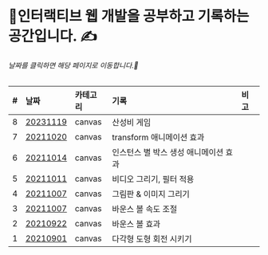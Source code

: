 # 🎇인터랙티브 웹 개발을 공부하고 기록하는 공간입니다. ✍

###### 날짜를 클릭하면 해당 페이지로 이동합니다.🚗

| #   | 날짜                                                                                           | 카테고리 | 기록                                  | 비고 |
| :-- | :--------------------------------------------------------------------------------------------- | :------- | :------------------------------------ | :--- |
| 8   | [20231119](https://minsangkimme.github.io/learn-interactive-dev/drop-rain-word-app/index.html) | canvas   | 산성비 게임                           |      |
| 7   | [20211020](https://minsangkimme.github.io/learn-interactive-dev/interaction/index02.html)      | canvas   | transform 애니메이션 효과             |      |
| 6   | [20211014](https://minsangkimme.github.io/learn-interactive-dev/interaction/index.html)        | canvas   | 인스턴스 별 박스 생성 애니메이션 효과 |      |
| 5   | [20211011](https://minsangkimme.github.io/learn-interactive-dev/canvasVideo/index.html)        | canvas   | 비디오 그리기, 필터 적용              |      |
| 4   | [20211007](https://minsangkimme.github.io/learn-interactive-dev/drawImage/index.html)          | canvas   | 그림판 & 이미지 그리기                |      |
| 3   | [20211007](https://minsangkimme.github.io/learn-interactive-dev/animationFrame/index.html)     | canvas   | 바운스 볼 속도 조절                   |      |
| 2   | [20210922](https://minsangkimme.github.io/learn-interactive-dev/bounceBall/index.html)         | canvas   | 바운스 볼 효과                        |      |
| 1   | [20210901](https://minsangkimme.github.io/learn-interactive-dev/polygon/index.html)            | canvas   | 다각형 도형 회전 시키기               |      |
